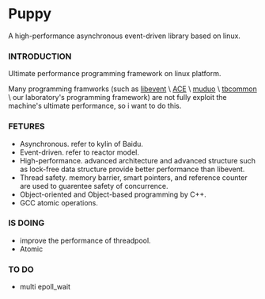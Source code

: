Puppy
=============

A high-performance asynchronous event-driven library based on linux.


### INTRODUCTION
Ultimate performance programming framework on linux platform.

Many programming framworks (such as [libevent](http://www.libevent.org/) \ [ACE](http://www.cs.wustl.edu/~schmidt/ACE.html) \ [muduo](https://code.google.com/p/muduo/) \ [tbcommon](http://code.taobao.org/p/tb-common-utils/src/) \ our laboratory's programming framework) are not fully exploit the machine's ultimate performance, so i want to do this.


### FETURES
 * Asynchronous. refer to kylin of Baidu.
 * Event-driven. refer to reactor model.
 * High-performance. advanced architecture and advanced structure such as lock-free data structure provide better performance than libevent.
 * Thread safety. memory barrier, smart pointers, and reference counter are used to guarentee safety of concurrence.
 * Object-oriented and Object-based programming by C++.
 * GCC atomic operations.


### IS DOING
 * improve the performance of threadpool.
 * Atomic
 
### TO DO
 * multi epoll_wait
